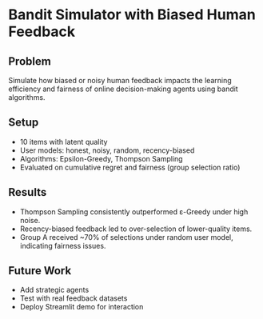 # Bandit Simulator with Biased Human Feedback

## Problem
Simulate how biased or noisy human feedback impacts the learning efficiency and fairness of online decision-making agents using bandit algorithms.

## Setup
- 10 items with latent quality
- User models: honest, noisy, random, recency-biased
- Algorithms: Epsilon-Greedy, Thompson Sampling
- Evaluated on cumulative regret and fairness (group selection ratio)

## Results
- Thompson Sampling consistently outperformed ε-Greedy under high noise.
- Recency-biased feedback led to over-selection of lower-quality items.
- Group A received ~70% of selections under random user model, indicating fairness issues.

## Future Work
- Add strategic agents
- Test with real feedback datasets
- Deploy Streamlit demo for interaction

